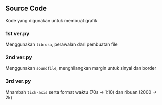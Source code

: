 ## Source Code
Kode yang digunakan untuk membuat grafik

### 1st ver.py
Menggunakan `librosa`, perawalan dari pembuatan file

### 2nd ver.py
Menggunakan `soundfile`, menghilangkan margin untuk sinyal dan border

### 3rd ver.py
Mnambah `tick-axis` serta format waktu (70s -> 1:10) dan ribuan (2000 -> 2k)
